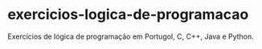 # exercicios-logica-de-programacao
Exercícios de lógica de programação em Portugol, C, C++, Java e Python.

